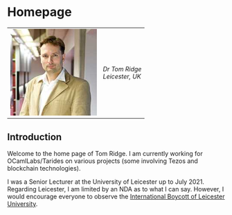 # Homepage

<table><tr>
<td>
<img src='torso.jpg'></img>
</td>
<td>
<address>
Dr Tom Ridge<br/>
Leicester, UK<br/>
</address>
</td>
</tr></table>

## Introduction

Welcome to the home page of Tom Ridge. I am currently working for
OCamlLabs/Tarides on various projects (some involving Tezos and
blockchain technologies).

I was a Senior Lecturer at the University of Leicester up to
July 2021. Regarding Leicester, I am limited by an NDA as to what I
can say. However, I would encourage everyone to observe the
[International Boycott of Leicester
University](https://www.ucu.org.uk/supportTheLeicesterBoycott).


